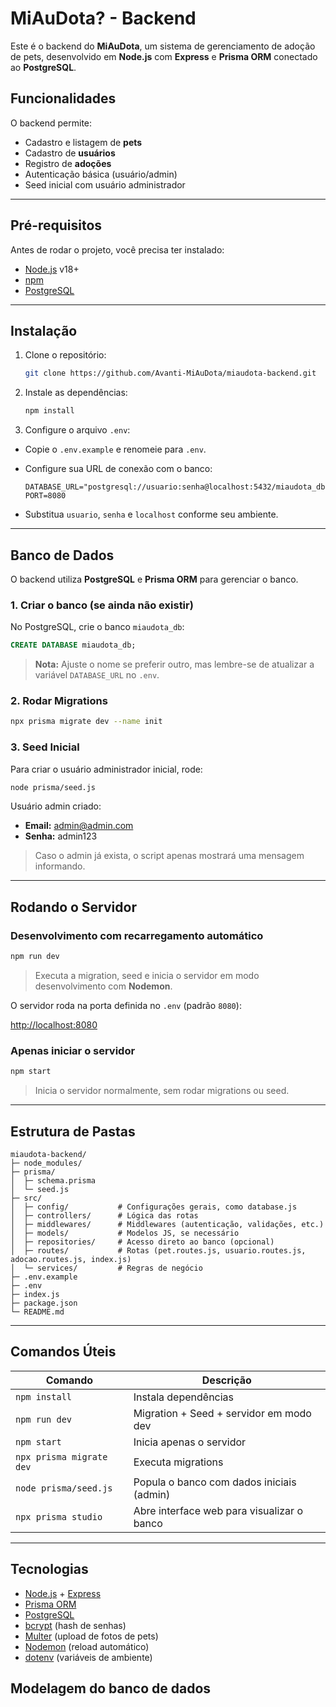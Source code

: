 # MiAuDota? - Backend

Este é o backend do **MiAuDota**, um sistema de gerenciamento de adoção de pets, desenvolvido em **Node.js** com **Express** e **Prisma ORM** conectado ao **PostgreSQL**.

## Funcionalidades

O backend permite:

- Cadastro e listagem de **pets**
- Cadastro de **usuários**
- Registro de **adoções**
- Autenticação básica (usuário/admin)
- Seed inicial com usuário administrador

---

## Pré-requisitos

Antes de rodar o projeto, você precisa ter instalado:

- [Node.js](https://nodejs.org/) v18+
- [npm](https://www.npmjs.com/)
- [PostgreSQL](https://www.postgresql.org/)

---

## Instalação

1. Clone o repositório:

   ```bash
   git clone https://github.com/Avanti-MiAuDota/miaudota-backend.git
   ```

2. Instale as dependências:

   ```bash
   npm install
   ```

3. Configure o arquivo `.env`:

- Copie o `.env.example` e renomeie para `.env`.
- Configure sua URL de conexão com o banco:

  ```env
  DATABASE_URL="postgresql://usuario:senha@localhost:5432/miaudota_db"
  PORT=8080
  ```

- Substitua `usuario`, `senha` e `localhost` conforme seu ambiente.

---

## Banco de Dados

O backend utiliza **PostgreSQL** e **Prisma ORM** para gerenciar o banco.

### 1. Criar o banco (se ainda não existir)

No PostgreSQL, crie o banco `miaudota_db`:

```sql
CREATE DATABASE miaudota_db;
```

> **Nota:** Ajuste o nome se preferir outro, mas lembre-se de atualizar a variável `DATABASE_URL` no `.env`.

### 2. Rodar Migrations

```bash
npx prisma migrate dev --name init
```

### 3. Seed Inicial

Para criar o usuário administrador inicial, rode:

```bash
node prisma/seed.js
```

Usuário admin criado:

- **Email:** admin@admin.com
- **Senha:** admin123

> Caso o admin já exista, o script apenas mostrará uma mensagem informando.

---

## Rodando o Servidor

### Desenvolvimento com recarregamento automático

```bash
npm run dev
```

> Executa a migration, seed e inicia o servidor em modo desenvolvimento com **Nodemon**.

O servidor roda na porta definida no `.env` (padrão `8080`):

[http://localhost:8080](http://localhost:8080)

### Apenas iniciar o servidor

```bash
npm start
```

> Inicia o servidor normalmente, sem rodar migrations ou seed.

---

## Estrutura de Pastas

```plaintext
miaudota-backend/
├─ node_modules/
├─ prisma/
│  ├─ schema.prisma
│  └─ seed.js
├─ src/
│  ├─ config/           # Configurações gerais, como database.js
│  ├─ controllers/      # Lógica das rotas
│  ├─ middlewares/      # Middlewares (autenticação, validações, etc.)
│  ├─ models/           # Modelos JS, se necessário
│  ├─ repositories/     # Acesso direto ao banco (opcional)
│  ├─ routes/           # Rotas (pet.routes.js, usuario.routes.js, adocao.routes.js, index.js)
│  └─ services/         # Regras de negócio
├─ .env.example
├─ .env
├─ index.js
├─ package.json
└─ README.md
```

---

## Comandos Úteis

| Comando                  | Descrição                                  |
| ------------------------ | ------------------------------------------ |
| `npm install`            | Instala dependências                       |
| `npm run dev`            | Migration + Seed + servidor em modo dev    |
| `npm start`              | Inicia apenas o servidor                   |
| `npx prisma migrate dev` | Executa migrations                         |
| `node prisma/seed.js`    | Popula o banco com dados iniciais (admin)  |
| `npx prisma studio`      | Abre interface web para visualizar o banco |

---

## Tecnologias

- [Node.js](https://nodejs.org/) + [Express](https://expressjs.com/)
- [Prisma ORM](https://www.prisma.io/)
- [PostgreSQL](https://www.postgresql.org/)
- [bcrypt](https://github.com/kelektiv/node.bcrypt.js) (hash de senhas)
- [Multer](https://github.com/expressjs/multer) (upload de fotos de pets)
- [Nodemon](https://nodemon.io/) (reload automático)
- [dotenv](https://github.com/motdotla/dotenv) (variáveis de ambiente)

## Modelagem do banco de dados


